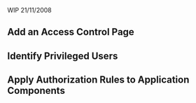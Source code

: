 WIP 21/11/2008

## Add an Access Control Page

## Identify Privileged Users

## Apply Authorization Rules to Application Components